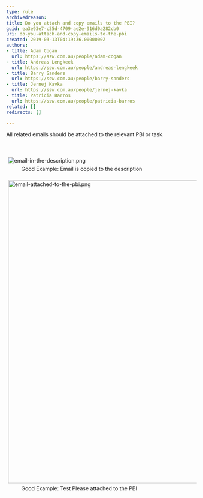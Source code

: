 ```yaml
---
type: rule
archivedreason: 
title: Do you attach and copy emails to the PBI?
guid: ea3e93e7-c35d-4709-ae2e-916d0a282cb0
uri: do-you-attach-and-copy-emails-to-the-pbi
created: 2019-03-13T04:19:36.0000000Z
authors:
- title: Adam Cogan
  url: https://ssw.com.au/people/adam-cogan
- title: Andreas Lengkeek
  url: https://ssw.com.au/people/andreas-lengkeek
- title: Barry Sanders
  url: https://ssw.com.au/people/barry-sanders
- title: Jernej Kavka
  url: https://ssw.com.au/people/jernej-kavka
- title: Patricia Barros
  url: https://ssw.com.au/people/patricia-barros
related: []
redirects: []

---
```



All related emails should be attached to the relevant PBI or task.<div><br><div><br></div><div><img src="/SiteAssets/do-you-attach-emails-to-the-pbi/email-in-the-description.png" alt="email-in-the-description.png" style="margin&#58;5px;" /><br></div><dd class="ssw15-rteElement-FigureGood">​Good Example&#58; Email is copied to the description<br><br></dd><div><img src="/SiteAssets/do-you-attach-emails-to-the-pbi/email-attached-to-the-pbi.png" alt="email-attached-to-the-pbi.png" style="margin&#58;5px;width&#58;808px;" /><dd class="ssw15-rteElement-FigureGood">​Good Example&#58; Test Please attached to the PBI<br></dd></div><div><br></div></div>
<br><excerpt class='endintro'></excerpt><br>



